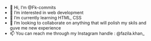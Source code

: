 - 👋 Hi, I’m @Fk-commits
- 👀 I’m interested in web development 
- 🌱 I’m currently learning HTML, CSS
- 💞️ I’m looking to collaborate on anything that will polish my skils and guve me new experience 
- 📫 You can reach me through my Instagram handle : @fazila.khan_
  

<!---
Fk-commits/Fk-commits is a ✨ special ✨ repository because its `README.md` (this file) appears on your GitHub profile.
You can click the Preview link to take a look at your changes.
--->

